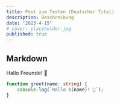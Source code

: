 ```yaml
---
title: Post zum Testen (Deutscher Titel)
description: Beschreibung
date: "2023-4-15"
# cover: placeholder.jpg
published: true
---
```


## Markdown

Hallo Freunde! 👋

```ts
function greet(name: string) {
	console.log(`Hallo ${name}! 👋`);
}
```

<!-- ![my image](/src/lib/assets/favicon.png) -->
